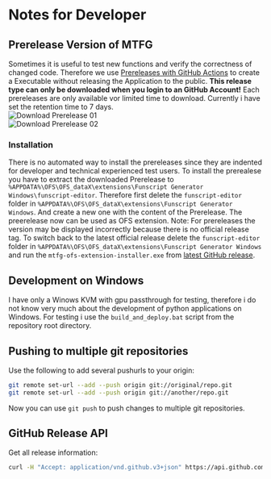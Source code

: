 # Notes for Developer

## Prerelease Version of MTFG

Sometimes it is useful to test new functions and verify the correctness of changed code. Therefore we use [Prereleases with GitHub Actions](https://github.com/michael-mueller-git/Python-Funscript-Editor/actions/workflows/prerelease_windows_application.yml) to create a Executable without releasing the Application to the public. **This release type can only be downloaded when you login to an GitHub Account!** Each prereleases are only available vor limited time to download. Currently i have set the retention time to 7 days.
<br> ![Download Prerelease 01](./images/download_prerelease_01.jpg)
<br> ![Download Prerelease 02](./images/download_prerelease_02.jpg)

### Installation

There is no automated way to install the prereleases since they are indented for developer and technical experienced test users. To install the prerealese you have to extract the downloaded Prerelease to `%APPDATA%\OFS\OFS_dataX\extensions\Funscript Generator Windows\funscript-editor`. Therefore first delete the `funscript-editor` folder in `%APPDATA%\OFS\OFS_dataX\extensions\Funscript Generator Windows`. And create a new one with the content of the Prerelease. The preerelease now can be used as OFS extension. Note: For prereleases the version may be displayed incorrectly because there is no official release tag. To switch back to the latest official release delete the `funscript-editor` folder in `%APPDATA%\OFS\OFS_dataX\extensions\Funscript Generator Windows` and run the `mtfg-ofs-extension-installer.exe` from [latest GitHub release](https://github.com/michael-mueller-git/Python-Funscript-Editor/releases/tag/latest).

## Development on Windows

I have only a Winows KVM with gpu passthrough for testing, therefore i do not know very much about the development of python applications on Windows. For testing i use the `build_and_deploy.bat` script from the repository root directory.

## Pushing to multiple git repositories

Use the following to add several pushurls to your origin:

```bash
git remote set-url --add --push origin git://original/repo.git
git remote set-url --add --push origin git://another/repo.git
```

Now you can use `git push` to push changes to multiple git repositories.

## GitHub Release API

Get all release information:

```bash
curl -H "Accept: application/vnd.github.v3+json" https://api.github.com/repos/michael-mueller-git/Python-Funscript-Editor/releases
```
